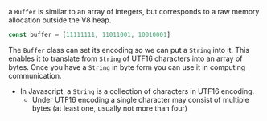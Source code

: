 
a `Buffer` is similar to an array of integers, but corresponds to a raw memory allocation outside the V8 heap.
```js
const buffer = [11111111, 11011001, 10010001]
```

The `Buffer` class can set its encoding so we can put a `String` into it. This enables it to translate from `String` of UTF16 characters into an array of bytes. Once you have a `String` in byte form you can use it in computing communication.
- In Javascript, a `String` is a collection of characters in UTF16 encoding. 
    - Under UTF16 encoding a single character may consist of multiple bytes (at least one, usually not more than four)